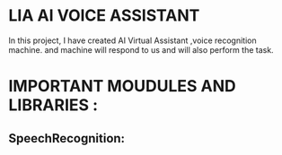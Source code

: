 # LIA AI VOICE ASSISTANT
In this project, I have created AI Virtual Assistant ,voice recognition machine. and  machine will respond to us and will also perform the task.
# IMPORTANT MOUDULES AND LIBRARIES :
## SpeechRecognition:
